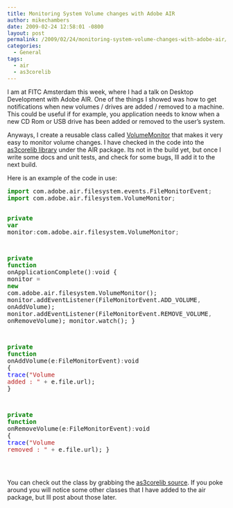 ```yaml
---
title: Monitoring System Volume changes with Adobe AIR
author: mikechambers
date: 2009-02-24 12:58:01 -0800
layout: post
permalink: /2009/02/24/monitoring-system-volume-changes-with-adobe-air/
categories:
  - General
tags:
  - air
  - as3corelib
---
```



I am at FITC Amsterdam this week, where I had a talk on Desktop Development with Adobe AIR. One of the things I showed was how to get notifications when new volumes / drives are added / removed to a machine. This could be useful if for example, you application needs to know when a new CD Rom or USB drive has been added or removed to the user&#8217;s system.  
<!--more-->

  
Anyways, I create a reusable class called [VolumeMonitor][1] that makes it very easy to monitor volume changes. I have checked in the code into the [as3corelib library][2] under the AIR package. Its not in the build yet, but once I write some docs and unit tests, and check for some bugs, Ill add it to the next build.

Here is an example of the code in use:

<div class="highlight">
  <pre><span style="color: #008000; font-weight: bold">import</span> com.adobe.air.filesystem.events.FileMonitorEvent<span style="color: #666666">;</span>
<span style="color: #008000; font-weight: bold">import</span> com.adobe.air.filesystem.VolumeMonitor<span style="color: #666666">;</span>

<span style="color: #008000; font-weight: bold">private</span> <span style="color: #008000; font-weight: bold">var</span> monitor<span style="color: #666666">:</span>com.adobe.air.filesystem.VolumeMonitor<span style="color: #666666">;</span>

<span style="color: #008000; font-weight: bold">private</span> <span style="color: #008000; font-weight: bold">function</span> onApplicationComplete()<span style="color: #666666">:</span>void
{
	monitor <span style="color: #666666">=</span> <span style="color: #008000; font-weight: bold">new</span> com.adobe.air.filesystem.VolumeMonitor();
	monitor.addEventListener(FileMonitorEvent.ADD_VOLUME<span style="color: #666666">,</span> onAddVolume);
	monitor.addEventListener(FileMonitorEvent.REMOVE_VOLUME<span style="color: #666666">,</span> onRemoveVolume);
	monitor.watch();
}

<span style="color: #008000; font-weight: bold">private</span> <span style="color: #008000; font-weight: bold">function</span> onAddVolume(e<span style="color: #666666">:</span>FileMonitorEvent)<span style="color: #666666">:</span>void
{
	<span style="color: #0000FF">trace</span>(<span style="color: #BA2121">"Volume added : "</span> <span style="color: #666666">+</span> e.file.url);
}

<span style="color: #008000; font-weight: bold">private</span> <span style="color: #008000; font-weight: bold">function</span> onRemoveVolume(e<span style="color: #666666">:</span>FileMonitorEvent)<span style="color: #666666">:</span>void
{
	<span style="color: #0000FF">trace</span>(<span style="color: #BA2121">"Volume removed : "</span> <span style="color: #666666">+</span> e.file.url);
}
</pre>
</div>

&nbsp;

You can check out the class by grabbing the [as3corelib source][3]. If you poke around you will notice some other classes that I have added to the air package, but Ill post about those later.

 [1]: http://code.google.com/p/as3corelib/source/browse/trunk/src/com/adobe/air/filesystem/VolumeMonitor.as
 [2]: http://code.google.com/p/as3corelib/
 [3]: http://code.google.com/p/as3corelib/source/checkout